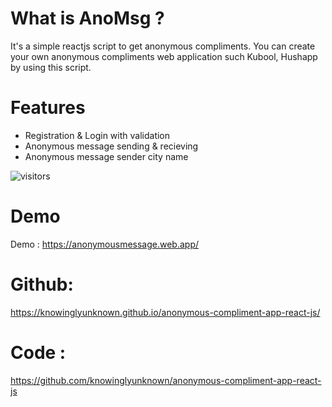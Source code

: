 # What is AnoMsg ?
It's a simple reactjs script to get anonymous compliments. You can create your own anonymous  compliments web application such Kubool, Hushapp by using this script.

 


# Features
 - Registration & Login with validation
 - Anonymous message sending & recieving
 - Anonymous message sender city name
 
 ![visitors](https://visitor-badge.glitch.me/badge?page_id=sultanulborhan./anonymous-compliment-app-react-js&left_color=green&rig)
 
# Demo

Demo : https://anonymousmessage.web.app/

# Github:
https://knowinglyunknown.github.io/anonymous-compliment-app-react-js/


# Code :
https://github.com/knowinglyunknown/anonymous-compliment-app-react-js
